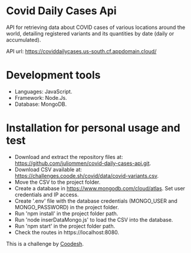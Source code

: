 # Covid Daily Cases Api

API for retrieving data about COVID cases of various locations around the world, detailing registered variants and its quantities by date (daily or accumulated).

API url: https://coviddailycases.us-south.cf.appdomain.cloud/

# Development tools

 - Languages: JavaScript.
 - Framework: Node.Js.
 - Database: MongoDB. 

# Installation for personal usage and test

- Download and extract the repository files at: https://github.com/juliommen/covid-daily-cases-api.git.
- Download CSV available at: https://challenges.coode.sh/covid/data/covid-variants.csv.
- Move the CSV to the project folder.
- Create a database in  https://www.mongodb.com/cloud/atlas. Set user credentials and IP access.
- Create '.env' file with the database credentials (MONGO_USER and MONGO_PASSWORD) in the project folder.
- Run 'npm install' in the project folder path.
- Run 'node inserDataMongo.js' to load the CSV into the database.
- Run 'npm start' in the project folder path.
- Check the routes in https://localhost:8080.


This is a challenge by <a href="https://coodesh.com/">Coodesh</a>.



